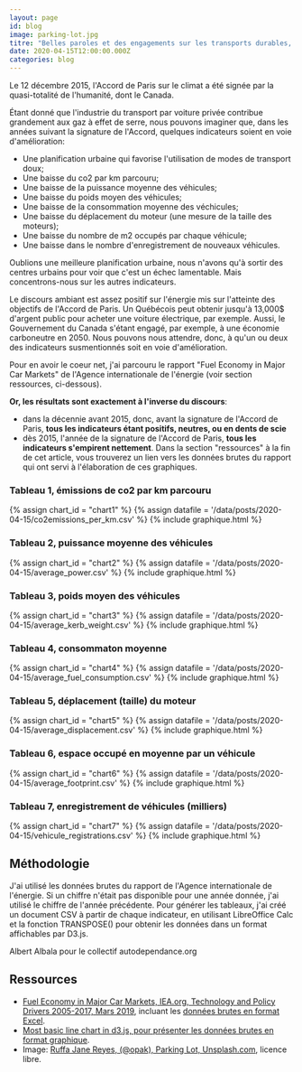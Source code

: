 ```yaml
---
layout: page
id: blog
image: parking-lot.jpg
titre: "Belles paroles et des engagements sur les transports durables, les chiffres parlent"
date: 2020-04-15T12:00:00.000Z
categories: blog
---
```


Le 12 décembre 2015, l'Accord de Paris sur le climat a été signée par la quasi-totalité de l'humanité, dont le Canada.

Étant donné que l'industrie du transport par voiture privée contribue grandement aux gaz à effet de serre, nous pouvons imaginer que, dans les années suivant la signature de l'Accord, quelques indicateurs soient en voie d'amélioration:

* Une planification urbaine qui favorise l'utilisation de modes de transport doux;
* Une baisse du co2 par km parcouru;
* Une baisse de la puissance moyenne des véhicules;
* Une baisse du poids moyen des véhicules;
* Une baisse de la consommation moyenne des véchicules;
* Une baisse du déplacement du moteur (une mesure de la taille des moteurs);
* Une baisse du nombre de m2 occupés par chaque véhicule;
* Une baisse dans le nombre d'enregistrement de nouveaux véhicules.

Oublions une meilleure planification urbaine, nous n'avons qu'à sortir des centres urbains pour voir que c'est un échec lamentable. Mais concentrons-nous sur les autres indicateurs.

Le discours ambiant est assez positif sur l'énergie mis sur l'atteinte des objectifs de l'Accord de Paris. Un Québécois peut obtenir jusqu'à 13,000$ d'argent public pour acheter une voiture électrique, par exemple. Aussi, le Gouvernement du Canada s'étant engagé, par exemple, à une économie carboneutre en 2050. Nous pouvons nous attendre, donc, à qu'un ou deux des indicateurs susmentionnés soit en voie d'amélioration.

Pour en avoir le coeur net, j'ai parcouru le rapport "Fuel Economy in Major Car Markets" de l'Agence internationale de l'énergie (voir section ressources, ci-dessous).

**Or, les résultats sont exactement à l'inverse du discours**:

* dans la décennie avant 2015, donc, avant la signature de l'Accord de Paris, **tous les indicateurs étant positifs, neutres, ou en dents de scie**
* dès 2015, l'année de la signature de l'Accord de Paris, **tous les indicateurs s'empirent nettement**. Dans la section "ressources" à la fin de cet article, vous trouverez un lien vers les données brutes du rapport qui ont servi à l'élaboration de ces graphiques.

### Tableau 1, émissions de co2 par km parcouru
{% assign chart_id = "chart1" %}
{% assign datafile = '/data/posts/2020-04-15/co2emissions_per_km.csv' %}
{% include graphique.html %}

### Tableau 2, puissance moyenne des véhicules
{% assign chart_id = "chart2" %}
{% assign datafile = '/data/posts/2020-04-15/average_power.csv' %}
{% include graphique.html %}

### Tableau 3, poids moyen des véhicules
{% assign chart_id = "chart3" %}
{% assign datafile = '/data/posts/2020-04-15/average_kerb_weight.csv' %}
{% include graphique.html %}

### Tableau 4, consommaton moyenne
{% assign chart_id = "chart4" %}
{% assign datafile = '/data/posts/2020-04-15/average_fuel_consumption.csv' %}
{% include graphique.html %}

### Tableau 5, déplacement (taille) du moteur
{% assign chart_id = "chart5" %}
{% assign datafile = '/data/posts/2020-04-15/average_displacement.csv' %}
{% include graphique.html %}

### Tableau 6, espace occupé en moyenne par un véhicule
{% assign chart_id = "chart6" %}
{% assign datafile = '/data/posts/2020-04-15/average_footprint.csv' %}
{% include graphique.html %}

### Tableau 7, enregistrement de véhicules (milliers)
{% assign chart_id = "chart7" %}
{% assign datafile = '/data/posts/2020-04-15/vehicule_registrations.csv' %}
{% include graphique.html %}

Méthodologie
-----

J'ai utilisé les données brutes du rapport de l'Agence internationale de l'énergie. Si un chiffre n'était pas disponible pour une année donnée, j'ai utilisé le chiffre de l'année précédente. Pour générer les tableaux, j'ai créé un document CSV à partir de chaque indicateur, en utilisant LibreOffice Calc et la fonction TRANSPOSE() pour obtenir les données dans un format affichables par D3.js.

Albert Albala
pour le collectif autodependance.org

Ressources
-----

* [Fuel Economy in Major Car Markets, IEA.org, Technology and Policy Drivers 2005-2017, Mars 2019](https://www.iea.org/reports/fuel-economy-in-major-car-markets), incluant les [données brutes en format Excel](https://iea.blob.core.windows.net/assets/a48715a9-39f0-4674-80c8-1e9322c1042d/GFEIAnnexC.xlsx).
* [Most basic line chart in d3.js, pour présenter les données brutes en format graphique](https://www.d3-graph-gallery.com/graph/line_basic.html).
* Image: [Ruffa Jane Reyes, (@opak), Parking Lot, Unsplash.com](https://unsplash.com/photos/dlGhQPIstkQ), licence libre.

